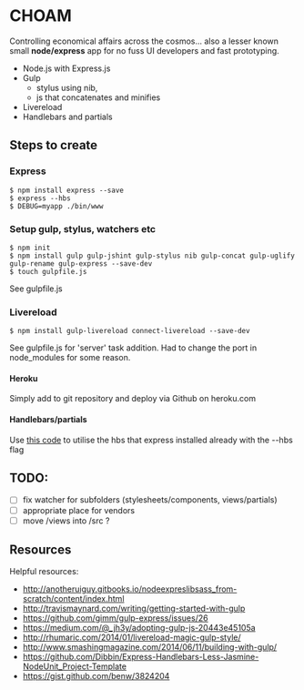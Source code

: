 # CHOAM
Controlling economical affairs across the cosmos... also a lesser known small **node/express** app for no fuss UI developers and fast prototyping.

- Node.js with Express.js
- Gulp
  - stylus using nib,
  - js that concatenates and minifies
- Livereload
- Handlebars and partials

## Steps to create

### Express

    $ npm install express --save
    $ express --hbs
    $ DEBUG=myapp ./bin/www

### Setup gulp, stylus, watchers etc

    $ npm init
    $ npm install gulp gulp-jshint gulp-stylus nib gulp-concat gulp-uglify gulp-rename gulp-express --save-dev
    $ touch gulpfile.js

See gulpfile.js

### Livereload

    $ npm install gulp-livereload connect-livereload --save-dev

See gulpfile.js for 'server' task addition. Had to change the port in node_modules for some reason.

#### Heroku

Simply add to git repository and deploy via Github on heroku.com

#### Handlebars/partials

Use [this code](https://gist.github.com/benw/3824204) to utilise the hbs that express installed already with the --hbs flag


## TODO:

-[ ] fix watcher for subfolders (stylesheets/components, views/partials)
-[ ] appropriate place for vendors
-[ ] move /views into /src ?

## Resources

Helpful resources:
* http://anotheruiguy.gitbooks.io/nodeexpreslibsass_from-scratch/content/index.html
* http://travismaynard.com/writing/getting-started-with-gulp
* https://github.com/gimm/gulp-express/issues/26
* https://medium.com/@_jh3y/adopting-gulp-js-20443e45105a
* http://rhumaric.com/2014/01/livereload-magic-gulp-style/
* http://www.smashingmagazine.com/2014/06/11/building-with-gulp/
* https://github.com/Dibbin/Express-Handlebars-Less-Jasmine-NodeUnit_Project-Template
* https://gist.github.com/benw/3824204

